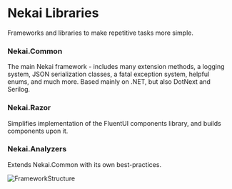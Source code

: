 # Nekai Libraries
Frameworks and libraries to make repetitive tasks more simple.

### Nekai.Common
The main Nekai framework - includes many extension methods, a logging system, JSON serialization classes, a fatal exception system, helpful enums, and much more.
Based mainly on .NET, but also DotNext and Serilog.

### Nekai.Razor
Simplifies implementation of the FluentUI components library, and builds components upon it.

### Nekai.Analyzers
Extends Nekai.Common with its own best-practices.

![FrameworkStructure](https://github.com/user-attachments/assets/0fb0b684-ac83-4ce4-81a2-6720ec1bea0b)
